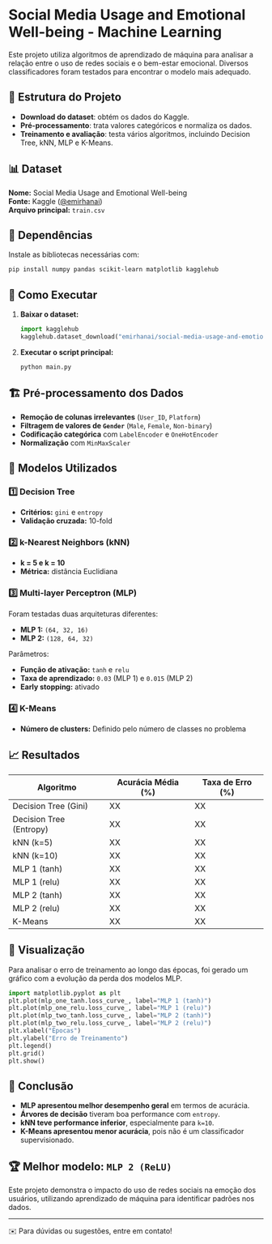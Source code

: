 # Social Media Usage and Emotional Well-being - Machine Learning

Este projeto utiliza algoritmos de aprendizado de máquina para analisar a relação entre o uso de redes sociais e o bem-estar emocional. Diversos classificadores foram testados para encontrar o modelo mais adequado.

## 📂 Estrutura do Projeto
- **Download do dataset**: obtém os dados do Kaggle.
- **Pré-processamento**: trata valores categóricos e normaliza os dados.
- **Treinamento e avaliação**: testa vários algoritmos, incluindo Decision Tree, kNN, MLP e K-Means.

## 📊 Dataset
**Nome:** Social Media Usage and Emotional Well-being  
**Fonte:** Kaggle ([@emirhanai](https://www.kaggle.com/emirhanai))  
**Arquivo principal:** `train.csv`

## 🔧 Dependências

Instale as bibliotecas necessárias com:

```bash
pip install numpy pandas scikit-learn matplotlib kagglehub
```

## 🚀 Como Executar

1. **Baixar o dataset:**
   ```python
   import kagglehub
   kagglehub.dataset_download("emirhanai/social-media-usage-and-emotional-well-being")
   ```
2. **Executar o script principal:**
   ```bash
   python main.py
   ```

## 🏗️ Pré-processamento dos Dados

- **Remoção de colunas irrelevantes** (`User_ID`, `Platform`)
- **Filtragem de valores de `Gender`** (`Male`, `Female`, `Non-binary`)
- **Codificação categórica** com `LabelEncoder` e `OneHotEncoder`
- **Normalização** com `MinMaxScaler`

## 🧠 Modelos Utilizados

### 1️⃣ Decision Tree
- **Critérios:** `gini` e `entropy`
- **Validação cruzada:** 10-fold

### 2️⃣ k-Nearest Neighbors (kNN)
- **k = 5 e k = 10**
- **Métrica:** distância Euclidiana

### 3️⃣ Multi-layer Perceptron (MLP)

Foram testadas duas arquiteturas diferentes:

- **MLP 1:** `(64, 32, 16)`
- **MLP 2:** `(128, 64, 32)`

Parâmetros:
- **Função de ativação:** `tanh` e `relu`
- **Taxa de aprendizado:** `0.03` (MLP 1) e `0.015` (MLP 2)
- **Early stopping:** ativado

### 4️⃣ K-Means
- **Número de clusters:** Definido pelo número de classes no problema

## 📈 Resultados

| Algoritmo | Acurácia Média (%) | Taxa de Erro (%) |
|-----------|-------------------|----------------|
| Decision Tree (Gini) | XX | XX |
| Decision Tree (Entropy) | XX | XX |
| kNN (k=5) | XX | XX |
| kNN (k=10) | XX | XX |
| MLP 1 (tanh) | XX | XX |
| MLP 1 (relu) | XX | XX |
| MLP 2 (tanh) | XX | XX |
| MLP 2 (relu) | XX | XX |
| K-Means | XX | XX |

## 📌 Visualização

Para analisar o erro de treinamento ao longo das épocas, foi gerado um gráfico com a evolução da perda dos modelos MLP.

```python
import matplotlib.pyplot as plt
plt.plot(mlp_one_tanh.loss_curve_, label="MLP 1 (tanh)")
plt.plot(mlp_one_relu.loss_curve_, label="MLP 1 (relu)")
plt.plot(mlp_two_tanh.loss_curve_, label="MLP 2 (tanh)")
plt.plot(mlp_two_relu.loss_curve_, label="MLP 2 (relu)")
plt.xlabel("Épocas")
plt.ylabel("Erro de Treinamento")
plt.legend()
plt.grid()
plt.show()
```

## 📢 Conclusão
- **MLP apresentou melhor desempenho geral** em termos de acurácia.
- **Árvores de decisão** tiveram boa performance com `entropy`.
- **kNN teve performance inferior**, especialmente para `k=10`.
- **K-Means apresentou menor acurácia**, pois não é um classificador supervisionado.

## 🏆 Melhor modelo: `MLP 2 (ReLU)`

Este projeto demonstra o impacto do uso de redes sociais na emoção dos usuários, utilizando aprendizado de máquina para identificar padrões nos dados.

---
✉️ Para dúvidas ou sugestões, entre em contato!
